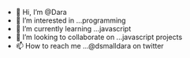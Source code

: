 - 👋 Hi, I’m @Dara
- 👀 I’m interested in ...programming
- 🌱 I’m currently learning ...javascript
- 💞️ I’m looking to collaborate on ...javascript projects
- 📫 How to reach me ...@dsmalldara on twitter

<!---
Dsmalldara/Dsmalldara is a ✨ special ✨ repository because its `README.md` (this file) appears on your GitHub profile.
You can click the Preview link to take a look at your changes.
--->
